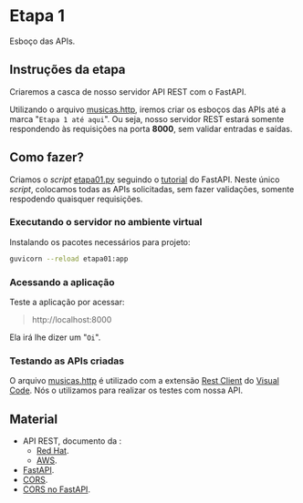 # Etapa 1

Esboço das APIs.

## Instruções da etapa

Criaremos a casca de nosso servidor API REST com o FastAPI.

Utilizando o arquivo [musicas.http](./extras/musicas.http), 
iremos criar os esboços das APIs até a marca
"`Etapa 1 até aqui`". Ou seja, nosso servidor REST estará somente respondendo 
às requisições na porta **8000**, sem validar entradas e saídas.

## Como fazer?

Criamos o _script_ [etapa01.py](./etapa01.py) seguindo o 
[tutorial](https://fastapi.tiangolo.com/tutorial/) 
do FastAPI. Neste único _script_, colocamos todas as APIs solicitadas,
sem fazer validações, somente respodendo quaisquer requisições.

### Executando o servidor no ambiente virtual

Instalando os pacotes necessários para projeto:

```sh
guvicorn --reload etapa01:app
```

### Acessando a aplicação

Teste a aplicação por acessar: 

> http://localhost:8000

Ela irá lhe dizer um "`Oi`".

### Testando as APIs criadas

O arquivo [musicas.http](./extras/musicas.http) é utilizado com 
a extensão [Rest Client](https://marketplace.visualstudio.com/items?itemName=humao.rest-client)
do [Visual Code](https://code.visualstudio.com/). 
Nós o utilizamos para realizar os testes com nossa API.

## Material

- API REST, documento da :
  - [Red Hat](https://www.redhat.com/pt-br/topics/api/what-is-a-rest-api).
  - [AWS](https://aws.amazon.com/pt/what-is/restful-api/).
- [FastAPI](https://fastapi.tiangolo.com/).
- [CORS](https://developer.mozilla.org/pt-BR/docs/Web/HTTP/CORS).
- [CORS no FastAPI](https://fastapi.tiangolo.com/tutorial/cors/).